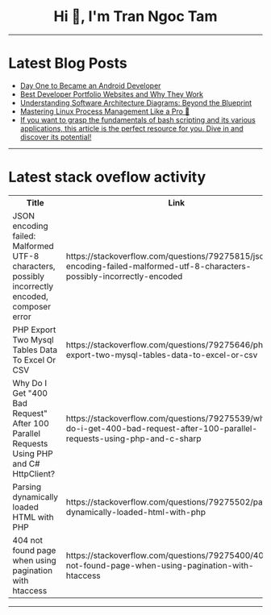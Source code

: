 <h1 align="center">Hi 👋, I'm Tran Ngoc Tam</h1>

---

# Latest Blog Posts 
<!-- BLOG-POST-LIST:START -->
- [Day One to Became an Android Developer](https://dev.to/himagaur2708/day-one-to-became-an-android-developer-2e37)
- [Best Developer Portfolio Websites and Why They Work](https://dev.to/jtrevdev/best-developer-portfolio-websites-and-why-they-work-3bdk)
- [Understanding Software Architecture Diagrams: Beyond the Blueprint](https://dev.to/alexander_uspenskiy_the_great/understanding-software-architecture-diagrams-beyond-the-blueprint-3lc)
- [Mastering Linux Process Management Like a Pro 🚀](https://dev.to/theerej_c/mastering-linux-process-management-like-a-pro-40n4)
- [If you want to grasp the fundamentals of bash scripting and its various applications, this article is the perfect resource for you. Dive in and discover its potential!](https://dev.to/onlyfave/if-you-want-to-grasp-the-fundamentals-of-bash-scripting-and-its-various-applications-this-article-586a)
<!-- BLOG-POST-LIST:END -->

---

# Latest stack oveflow activity
<table>
  <tr><th>Title</th><th>Link</th></tr>
  <!-- STACKOVERFLOW:START --><tr><td>JSON encoding failed: Malformed UTF-8 characters, possibly incorrectly encoded, composer error</td><td>https://stackoverflow.com/questions/79275815/json-encoding-failed-malformed-utf-8-characters-possibly-incorrectly-encoded</td></tr><tr><td>PHP Export Two Mysql Tables Data To Excel Or CSV</td><td>https://stackoverflow.com/questions/79275646/php-export-two-mysql-tables-data-to-excel-or-csv</td></tr><tr><td>Why Do I Get &quot;400 Bad Request&quot; After 100 Parallel Requests Using PHP and C# HttpClient?</td><td>https://stackoverflow.com/questions/79275539/why-do-i-get-400-bad-request-after-100-parallel-requests-using-php-and-c-sharp</td></tr><tr><td>Parsing dynamically loaded HTML with PHP</td><td>https://stackoverflow.com/questions/79275502/parsing-dynamically-loaded-html-with-php</td></tr><tr><td>404 not found page when using pagination with htaccess</td><td>https://stackoverflow.com/questions/79275400/404-not-found-page-when-using-pagination-with-htaccess</td></tr><!-- STACKOVERFLOW:END -->
</table>

---


